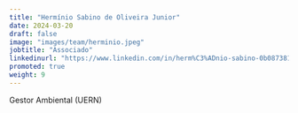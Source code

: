 ```yaml
---
title: "Hermínio Sabino de Oliveira Junior"
date: 2024-03-20
draft: false
image: "images/team/herminio.jpeg"
jobtitle: "Associado"
linkedinurl: "https://www.linkedin.com/in/herm%C3%ADnio-sabino-0b087381/"
promoted: true
weight: 9
---
```


Gestor Ambiental (UERN)
